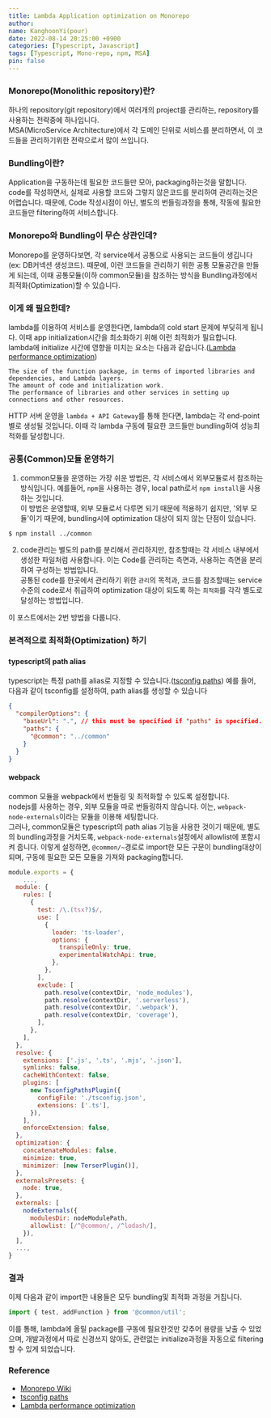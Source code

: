 ```yaml
---
title: Lambda Application optimization on Monorepo
author:
name: KanghoonYi(pour)
date: 2022-08-14 20:25:00 +0900
categories: [Typescript, Javascript]
tags: [Typescript, Mono-repo, npm, MSA]
pin: false
---
```


### Monorepo(Monolithic repository)란?
하나의 repository(git repository)에서 여러개의 project를 관리하는, repository를 사용하는 전략중에 하나입니다.  
MSA(MicroService Architecture)에서 각 도메인 단위로 서비스를 분리하면서, 이 코드들을 관리하기위한 전략으로서 많이 쓰입니다.

### Bundling이란?
Application을 구동하는데 필요한 코드들만 모아, packaging하는것을 말합니다.  
code를 작성하면서, 실제로 사용할 코드와 그렇지 않은코드를 분리하여 관리하는것은 어렵습니다. 때문에, Code 작성시점이 아닌, 별도의 번들링과정을 통해, 작동에 필요한 코드들만 filtering하여 서비스합니다.


### Monorepo와 Bundling이 무슨 상관인데?
Monorepo를 운영하다보면, 각 service에서 공통으로 사용되는 코드들이 생깁니다(ex: DB커넥션 생성코드). 때문에, 이런 코드들을 관리하기 위한 공통 모듈공간을 만들게 되는데,
이때 공통모듈(이하 common모듈)을 참조하는 방식을 Bundling과정에서 최적화(Optimization)할 수 있습니다.  

### 이게 왜 필요한데?
lambda를 이용하여 서비스를 운영한다면, lambda의 cold start 문제에 부딪히게 됩니다. 이때 app initialization시간을 최소화하기 위해 이런 최적화가 필요합니다.
lambda에 initialize 시간에 영향을 미치는 요소는 다음과 같습니다.([Lambda performance optimization](https://aws.amazon.com/ko/blogs/compute/operating-lambda-performance-optimization-part-2/))
```text
The size of the function package, in terms of imported libraries and dependencies, and Lambda layers.
The amount of code and initialization work.
The performance of libraries and other services in setting up connections and other resources.
```

HTTP 서버 운영을 `lambda + API Gateway`를 통해 한다면, lambda는 각 end-point별로 생성될 것입니다. 이때 각 lambda 구동에 필요한 코드들만 bundling하여 성능최적화를 달성합니다.

### 공통(Common)모듈 운영하기
1. common모듈을 운영하는 가장 쉬운 방법은, 각 서비스에서 외부모듈로서 참조하는 방식입니다. 예를들어, `npm`을 사용하는 경우, local path로서 `npm install`을 사용하는 것입니다.  
   이 방법은 운영할때, 외부 모듈로서 다루면 되기 때문에 적용하기 쉽지만, '외부 모듈'이기 때문에, bundling시에 optimization 대상이 되지 않는 단점이 있습니다.
```text
$ npm install ../common
```

2. code관리는 별도의 path를 분리해서 관리하지만, 참조할때는 각 서비스 내부에서 생성한 파일처럼 사용합니다.
이는 Code를 관리하는 측면과, 사용하는 측면을 분리하여 구성하는 방법입니다.  
공통된 code를 한곳에서 관리하기 위한 `관리`의 목적과, 코드를 참조할때는 service수준의 code로서 취급하여 optimization 대상이 되도록 하는 `최적화`를 각각 별도로 달성하는 방법입니다.  


이 포스트에서는 2번 방법을 다룹니다.

### 본격적으로 최적화(Optimization) 하기
#### typescript의 path alias
typescript는 특정 path를 alias로 지정할 수 있습니다.([tsconfig paths](https://www.typescriptlang.org/tsconfig#paths))
예를 들어, 다음과 같이 tsconfig를 설정하여, path alias를 생성할 수 있습니다
```json
{
  "compilerOptions": {
    "baseUrl": ".", // this must be specified if "paths" is specified.
    "paths": {
      "@common": "../common"
    }
  }
}
```

#### webpack
common 모듈을 webpack에서 번들링 및 최적화할 수 있도록 설정합니다.  
nodejs를 사용하는 경우, 외부 모듈을 따로 번들링하지 않습니다. 이는, `webpack-node-externals`이라는 모듈을 이용해 세팅합니다.  
그러나, common모듈은 typescript의 path alias 기능을 사용한 것이기 때문에, 별도의 bundling과정을 거치도록, `webpack-node-externals`설정에서 allowlist에 포함시켜 줍니다.
이렇게 설정하면, `@common/~`경로로 import한 모든 구문이 bundling대상이 되며, 구동에 필요한 모든 모듈을 가져와 packaging합니다.
```javascript
module.exports = {
	...,
  module: {
    rules: [
      {
        test: /\.(tsx?)$/,
        use: [
          {
            loader: 'ts-loader',
            options: {
              transpileOnly: true,
              experimentalWatchApi: true,
            },
          },
        ],
        exclude: [
          path.resolve(contextDir, 'node_modules'),
          path.resolve(contextDir, '.serverless'),
          path.resolve(contextDir, '.webpack'),
          path.resolve(contextDir, 'coverage'),
        ],
      },
    ],
  },
  resolve: {
    extensions: ['.js', '.ts', '.mjs', '.json'],
    symlinks: false,
    cacheWithContext: false,
    plugins: [
      new TsconfigPathsPlugin({
        configFile: './tsconfig.json',
        extensions: ['.ts'],
      }),
    ],
    enforceExtension: false,
  },
  optimization: {
    concatenateModules: false,
    minimize: true,
    minimizer: [new TerserPlugin()],
  },
  externalsPresets: {
    node: true,
  },
  externals: [
    nodeExternals({
      modulesDir: nodeModulePath,
      allowlist: [/^@common/, /^lodash/],
    }),
  ],
  ...,
}
```

### 결과
이제 다음과 같이 import한 내용들은 모두 bundling및 최적화 과정을 거칩니다.
```typescript
import { test, addFunction } from '@common/util'; 
```

이를 통해, lambda에 올릴 package를 구동에 필요한것만 갖추어 용량을 낮출 수 있었으며, 개발과정에서 따로 신경쓰지 않아도, 관련없는 initialize과정을 자동으로 filtering할 수 있게 되었습니다.


### Reference
- [Monorepo Wiki](https://en.wikipedia.org/wiki/Monorepo)  
- [tsconfig paths](https://www.typescriptlang.org/tsconfig#paths)  
- [Lambda performance optimization](https://aws.amazon.com/ko/blogs/compute/operating-lambda-performance-optimization-part-2/)
